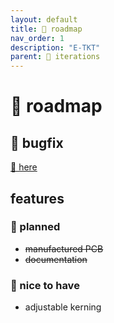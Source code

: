 ```yaml
---
layout: default
title: 🚀 roadmap
nav_order: 1
description: "E-TKT"
parent: 🧬 iterations
---
```


# 🚀 **roadmap**

## 🐛 bugfix
[🎯 here](https://github.com/andreisperid/E-TKT/issues?q=is%3Aopen+is%3Aissue+label%3Abug)

## features

### 📌 planned
- ~~manufactured PCB~~
- ~~documentation~~

### 🎈 nice to have
- adjustable kerning
